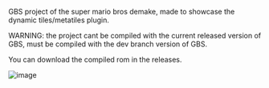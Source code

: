 <p>GBS project of the super mario bros demake, made to showcase the dynamic tiles/metatiles plugin.</p>
<p>WARNING: the project cant be compiled with the current released version of GBS, must be compiled with the dev branch version of GBS.</p>
<p>You can download the compiled rom in the releases.</p> 

  
![image](https://github.com/user-attachments/assets/2b04e5f7-f636-45a5-9bff-d879267d718e)

